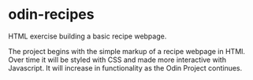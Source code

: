 # odin-recipes
HTML exercise building a basic recipe webpage.

The project begins with the simple markup of a recipe webpage in HTMl. Over time it will be styled with CSS and made more interactive with Javascript. It will increase in functionality as the Odin Project continues. 
